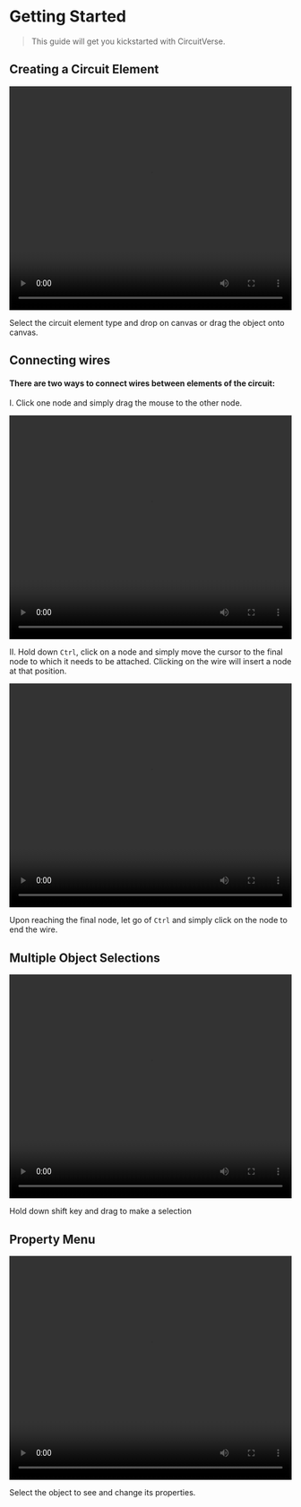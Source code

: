 # Getting Started

> This guide will get you kickstarted with CircuitVerse.

## Creating a Circuit Element

<video style="width:100%; height: 400px;" controls>
    <source src="/video/drag.mp4" type="video/mp4">  Sorry, your browser doesn't support embedded videos.
</video>

Select the circuit element type and drop on canvas or drag the object onto canvas.

## Connecting wires

#### There are two ways to connect wires between elements of the circuit:

I. Click one node and simply drag the mouse to the other node.

<video style="width:100%; height: 400px;" controls>
    <source src="/video/clickwire.mp4" type="video/mp4">  Sorry, your browser doesn't support embedded videos.
</video>

II. Hold down `Ctrl`, click on a node and simply move the cursor to the final node to which it needs to be attached. Clicking on the wire will insert a node at that position.

<video style="width:100%; height: 400px;" controls>
    <source src="/video/ctrlclickwire.mp4" type="video/mp4">  Sorry, your browser doesn't support embedded videos.
</video>

Upon reaching the final node, let go of `Ctrl` and simply click on the node to end the wire.

## Multiple Object Selections

<video style="width:100%; height: 400px;" controls>
    <source src="/video/multiselectionDrag.mp4 " type="video/mp4">  Sorry, your browser doesn't support embedded videos.
</video>

Hold down shift key and drag to make a selection

## Property Menu

<video style="width:100%; height: 400px;" controls>
    <source src="/video/properties.mp4 " type="video/mp4">  Sorry, your browser doesn't support embedded videos.
</video>

Select the object to see and change its properties.
